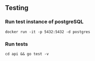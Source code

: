 ## Testing

### Run test instance of postgreSQL
`docker run -it -p 5432:5432 -d postgres`

### Run tests
`cd api && go test -v`
